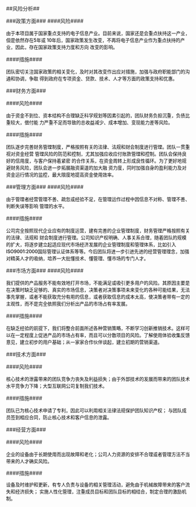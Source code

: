 ##风险分析##


###政策方面###
####风险####
<p style="font-size:90%; color:black; font-weight:500">
	由于本项目属于国家重点支持的电子信息产业。目前来说，国家还是会重点扶持这一产业，但是依然存在5年或	10年后，国家政策发生改变，不再将电子信息产业作为重点扶持的产业，因此，存在国家政策支持力度和方向	改变的影响。
</p>

####措施####
<p style="font-size:90%; color:black;font-weight:500">
	团队密切关注国家政策的相关变化，及时对其改变作出应对措施，加强与政府职能部门的沟通和协调，争取
	得到政府在专项资金、贷款、技术、人才等方面的政策支持和优惠。
</p>



###财务方面###

####风险####
<p style="font-size:90%; color:black;font-weight:500">
	由于资金不到位、资本结构不合理缺乏科学规划等因素引起的，团队财务负担沉重，负债比重较大，偿付能
	力严重不足而导致的总收益减少、成本增加、变现能力差等风险。
</p>

####措施####
<p  style="font-size:90%; color:black;font-weight:500"> 
	团队逐步完善财务管理制度，严格按照有关的法律、法规和财会制度进行管理。团队一贯重视对资金经营
	管理风险的防范和控制，尤其加强应收应付账款管理和控制。团队会保持良好的信用度，与客户保持着紧密
	的合作关系，在资金周转上形成良性循环。为了更好地规避财务风险，团队会进一步拓展融资渠道的加大融
	资力度，同时加强自身的盈利能力及对资金运行情况的监控，最大限度地提高资金使用效率。
</p>



###管理方面###
####风险####
<p style="font-size:90%; color:black;font-weight:500">
	由于管理者经营管理不善、疏忽或经验不足，在管理运作过程中因信息不对称、管理不善、判断失误等影响
	管理的水平。 
</p>

####措施####
<p style="font-size:90%; color:black;font-weight:500">
	公司完全按照现代企业应有的制度运营，建有完善的企业管理制度，财务管理严格按照有关的法律、法规和
	财会制度进行管理。公司知识产权明确、人事关系合理，随着团队的规模的扩大，将逐步建立起适应现代市场经济发展的企业管理制度和管理体系，比如引入ISO9001:2000国际管理认证体系等等。今后团队将进一步引进先进的经营管理理念，加强对精英人才的吸纳，培养一大批懂技术、懂管理、懂市场的专门人才。
</p>



###市场方面###
####风险####
<p style="font-size:90%; color:black;font-weight:500">
我们提供的产品服务不能有效地打开市场，不能满足或吸引更多用户的风险。其原因主要是在决策时缺乏足够的、真实的市场信息，决策者对决策事项未来变化的各种可能结果，无法事先掌握，或者不能获取充分有用的信息，或者获取信息的成本太高，使决策者带有一定的主观性，而不是完全依照我们分析出产品的市场占有率发展。
</p>

####措施####
<p style="font-size:90%; color:black; font-weight:500">
	在缺乏经验的前提下，我们将整合前面所述各种营销策略，不断学习创新推销技术。这样可以在一定程度上促进产品的市场占有率，而且可以分散项目的风险。了解使用体验收集反馈意见，建立初步的用户基础；从一家家合作伙伴谈起，建立初期的营销渠道。
</p>



###技术方面###

####风险####
<p style="font-size:90%; color:black;font-weight:500">
	核心技术的泄露带来的团队竞争力丧失及利益损失；由于外部技术的发展而带来的团队技术水平竞争力下降；大型互联网公司复制我们技术。
</p>

####措施####
<p style="font-size:90%; color:black;font-weight:500" >
	团队已为核心技术申请了专利，因此可以利用相关法律法规保护团队知识产权；
与团队成员签到相应合同，防止核心技术和客户信息的泄露。
</p>



###经营方面###

####风险####
<p style="font-size:90%; color:black;font-weight:500">
	企业的设备由于长期使用而出现故障和老化；公司人力资源的安排不合理或者管理方法不当带来的人才确实风险。
</p>
####措施####
<p style="font-size:90%; color:black;font-weight:500" >
	设备及时维护和更新，有专人负责与设备的相关管理活动，避免由于机械故障带来的客户流失和经济损失；
实施人性化管理，注重成员目标和团队目标的相结合，制定合理的激励机制。
</p>
